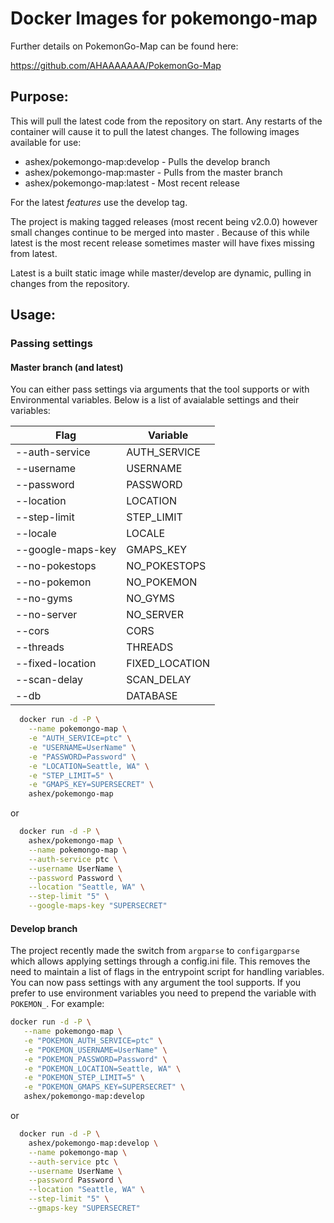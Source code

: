 # Docker Images for pokemongo-map

Further details on PokemonGo-Map can be found here:

https://github.com/AHAAAAAAA/PokemonGo-Map

## Purpose:

This will pull the latest code from the repository on start. Any restarts of the container will cause it to pull the latest changes. The following images available for use:

* ashex/pokemongo-map:develop - Pulls the develop branch
* ashex/pokemongo-map:master - Pulls from the master branch
* ashex/pokemongo-map:latest - Most recent release

For the latest *features* use the develop tag. 


The project is making tagged releases (most recent being v2.0.0) however small changes continue to be merged into master . Because of this while latest is the most recent release sometimes master will have fixes missing from latest. 

Latest is a built static image while master/develop are dynamic, pulling in changes from the repository.


## Usage:

### Passing settings

#### Master branch (and latest)

You can either pass settings via arguments that the tool supports or with Environmental variables. Below is a list of avaialable settings and their variables:


| Flag  | Variable  |
|---|---|
| --auth-service  | AUTH_SERVICE  |
| --username  | USERNAME  |
| --password  | PASSWORD  |
| --location  | LOCATION  |
| --step-limit  | STEP_LIMIT  |
| --locale  | LOCALE  |
| --google-maps-key  | GMAPS_KEY  |
| --no-pokestops  | NO_POKESTOPS  |
| --no-pokemon  | NO_POKEMON  |
| --no-gyms  | NO_GYMS  |
| --no-server  | NO_SERVER  |
| --cors  | CORS  |
| --threads | THREADS |
| --fixed-location | FIXED_LOCATION |
| --scan-delay | SCAN_DELAY |
| --db | DATABASE |


```bash
  docker run -d -P \
    --name pokemongo-map \
    -e "AUTH_SERVICE=ptc" \
    -e "USERNAME=UserName" \
    -e "PASSWORD=Password" \
    -e "LOCATION=Seattle, WA" \
    -e "STEP_LIMIT=5" \
    -e "GMAPS_KEY=SUPERSECRET" \
    ashex/pokemongo-map
```

or

```bash
  docker run -d -P \
    ashex/pokemongo-map \
    --name pokemongo-map \
    --auth-service ptc \
    --username UserName \
    --password Password \
    --location "Seattle, WA" \
    --step-limit "5" \
    --google-maps-key "SUPERSECRET"
```

#### Develop branch

The project recently made the switch from `argparse` to `configargparse` which allows applying settings through a config.ini file. This removes the need to maintain a list of flags in the entrypoint script for handling variables. You can now pass settings with any argument the tool supports. If you prefer to use environment variables you need to prepend the variable with `POKEMON_`. For example: 

```bash
docker run -d -P \
   --name pokemongo-map \
   -e "POKEMON_AUTH_SERVICE=ptc" \
   -e "POKEMON_USERNAME=UserName" \
   -e "POKEMON_PASSWORD=Password" \
   -e "POKEMON_LOCATION=Seattle, WA" \
   -e "POKEMON_STEP_LIMIT=5" \
   -e "POKEMON_GMAPS_KEY=SUPERSECRET" \
   ashex/pokemongo-map:develop
```

or

```bash
  docker run -d -P \
    ashex/pokemongo-map:develop \
    --name pokemongo-map \
    --auth-service ptc \
    --username UserName \
    --password Password \
    --location "Seattle, WA" \
    --step-limit "5" \
    --gmaps-key "SUPERSECRET"
```



